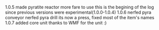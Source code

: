 1.0.5
made pyratite reactor more fare to use this is the begining of the log since previous versions were experimental(1.0.0-1.0.4)
1.0.6
nerfed pyra conveyor nerfed pyra drill its now a press, fixed most of the item's names
1.0.7
added core unit thanks to WMF for the unit :)